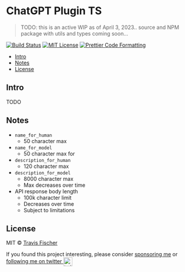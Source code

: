 # ChatGPT Plugin TS <!-- omit in toc -->

> TODO: this is an active WIP as of April 3, 2023.. source and NPM package with utils and types coming soon...

[![Build Status](https://github.com/transitive-bullshit/chatgpt-plugin-ts/actions/workflows/test.yml/badge.svg)](https://github.com/transitive-bullshit/chatgpt-plugin-ts/actions/workflows/test.yml) [![MIT License](https://img.shields.io/badge/license-MIT-blue)](https://github.com/transitive-bullshit/chatgpt-plugin-ts/blob/main/license) [![Prettier Code Formatting](https://img.shields.io/badge/code_style-prettier-brightgreen.svg)](https://prettier.io)

- [Intro](#intro)
- [Notes](#notes)
- [License](#license)

## Intro

TODO

## Notes

- `name_for_human` 
  - 50 character max
- `name_for_model` 
  - 50 character max for 
- `description_for_human` 
  - 120 character max
- `description_for_model` 
  - 8000 character max
  - Max decreases over time
- API response body length
  - 100k character limit
  - Decreases over time
  - Subject to limitations

## License

MIT © [Travis Fischer](https://transitivebullsh.it)

If you found this project interesting, please consider [sponsoring me](https://github.com/sponsors/transitive-bullshit) or <a href="https://twitter.com/transitive_bs">following me on twitter <img src="https://storage.googleapis.com/saasify-assets/twitter-logo.svg" alt="twitter" height="24px" align="center"></a>
